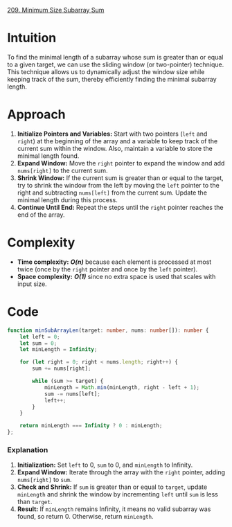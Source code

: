 [209. Minimum Size Subarray Sum](https://leetcode.com/problems/minimum-size-subarray-sum/)

# Intuition
To find the minimal length of a subarray whose sum is greater than or equal to a given target, we can use the sliding window (or two-pointer) technique. This technique allows us to dynamically adjust the window size while keeping track of the sum, thereby efficiently finding the minimal subarray length.

# Approach
1. **Initialize Pointers and Variables:** Start with two pointers (`left` and `right`) at the beginning of the array and a variable to keep track of the current sum within the window. Also, maintain a variable to store the minimal length found.
2. **Expand Window:** Move the `right` pointer to expand the window and add `nums[right]` to the current sum.
3. **Shrink Window:** If the current sum is greater than or equal to the target, try to shrink the window from the left by moving the `left` pointer to the right and subtracting `nums[left]` from the current sum. Update the minimal length during this process.
4. **Continue Until End:** Repeat the steps until the `right` pointer reaches the end of the array.

# Complexity
- **Time complexity:** ***O(n)*** because each element is processed at most twice (once by the `right` pointer and once by the `left` pointer).
- **Space complexity:** ***O(1)*** since no extra space is used that scales with input size.

# Code
```typescript
function minSubArrayLen(target: number, nums: number[]): number {
    let left = 0;
    let sum = 0;
    let minLength = Infinity;

    for (let right = 0; right < nums.length; right++) {
        sum += nums[right];

        while (sum >= target) {
            minLength = Math.min(minLength, right - left + 1);
            sum -= nums[left];
            left++;
        }
    }

    return minLength === Infinity ? 0 : minLength;
};

```

### Explanation
1. **Initialization:** Set `left` to 0, `sum` to 0, and `minLength` to Infinity.
2. **Expand Window:** Iterate through the array with the `right` pointer, adding `nums[right]` to `sum`.
3. **Check and Shrink:** If `sum` is greater than or equal to `target`, update `minLength` and shrink the window by incrementing `left` until `sum` is less than `target`.
4. **Result:** If `minLength` remains Infinity, it means no valid subarray was found, so return 0. Otherwise, return `minLength`.